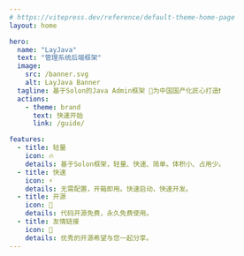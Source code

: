 ```yaml
---
# https://vitepress.dev/reference/default-theme-home-page
layout: home

hero:
  name: "LayJava"
  text: "管理系统后端框架"
  image:
    src: /banner.svg
    alt: LayJava Banner
  tagline: 基于Solon的Java Admin框架 🚩为中国国产化匠心打造❗
  actions:
    - theme: brand
      text: 快速开始
      link: /guide/

features:
  - title: 轻量
    icon: 🔥
    details: 基于Solon框架，轻量、快速、简单。体积小、占用少。
  - title: 快速
    icon: ⚡
    details: 无需配置，开箱即用。快速启动，快速开发。
  - title: 开源
    icon: 💯
    details: 代码开源免费，永久免费使用。
  - title: 友情链接
    icon: 🧲
    details: 优秀的开源希望与您一起分享。
---
```




